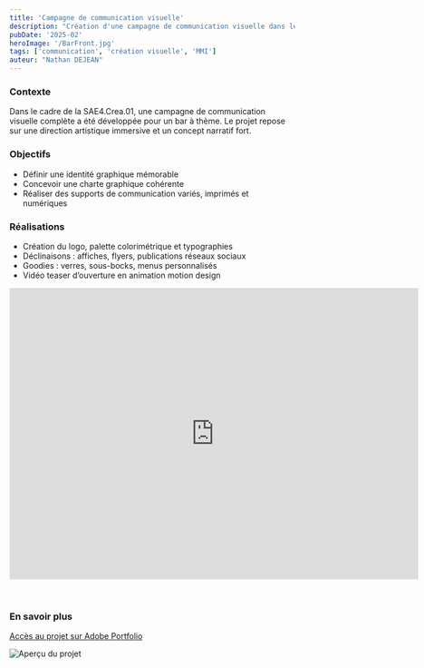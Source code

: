 ```yaml
---
title: 'Campagne de communication visuelle'
description: "Création d'une campagne de communication visuelle dans le cadre de la SAE4.Crea.01"
pubDate: '2025-02'
heroImage: '/BarFront.jpg'
tags: ['communication', 'création visuelle', 'MMI']
auteur: "Nathan DEJEAN"
---
```


### Contexte

Dans le cadre de la SAE4.Crea.01, une campagne de communication visuelle complète a été développée pour un bar à thème. Le projet repose sur une direction artistique immersive et un concept narratif fort.

### Objectifs

- Définir une identité graphique mémorable
- Concevoir une charte graphique cohérente
- Réaliser des supports de communication variés, imprimés et numériques

### Réalisations

- Création du logo, palette colorimétrique et typographies
- Déclinaisons : affiches, flyers, publications réseaux sociaux
- Goodies : verres, sous-bocks, menus personnalisés
- Vidéo teaser d’ouverture en animation motion design

<iframe class="iframe-work" style="border: 1px solid rgba(0, 0, 0, 0.1); margin-bottom: 2rem;" width="720" height="512" src="https://embed.figma.com/proto/x6CEN1qtVuluC50rLpFrLG/dejean_SAE.Crea.01?node-id=102-99&amp;p=f&amp;scaling=scale-down-width&amp;content-scaling=fixed&amp;page-id=102%3A61&amp;starting-point-node-id=102%3A99&amp;embed-host=share" allowfullscreen sandbox="allow-same-origin allow-scripts allow-pointer-lock allow-forms allow-popups allow-popups-to-escape-sandbox"></iframe>

### En savoir plus

[Accès au projet sur Adobe Portfolio](https://nathandejean.myportfolio.com/campagne-de-communication-visuelle)

![Aperçu du projet](/RestaurantMenuCard.jpg)